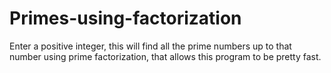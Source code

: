 # Primes-using-factorization
Enter a positive integer, this will find all the prime numbers up to that number using prime factorization, that allows this program to be pretty fast.
